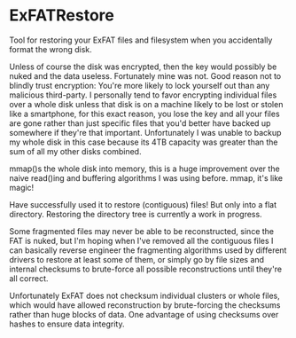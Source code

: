 # ExFATRestore

Tool for restoring your ExFAT files and filesystem when you accidentally format the wrong disk.

Unless of course the disk was encrypted, then the key would possibly be nuked and the data useless.
Fortunately mine was not. Good reason not to blindly trust encryption: You're more likely to lock 
yourself out than any malicious third-party. I personally tend to favor encrypting individual files
over a whole disk unless that disk is on a machine likely to be lost or stolen like a smartphone,
for this exact reason, you lose the key and all your files are gone rather than just specific files
that you'd better have backed up somewhere if they're that important. Unfortunately I was unable
to backup my whole disk in this case because its 4TB capacity was greater than the sum of all my
other disks combined.

mmap()s the whole disk into memory, this is a huge improvement over the naive read()ing and 
buffering algorithms I was using before. mmap, it's like magic!

Have successfully used it to restore (contiguous) files! But only into a flat directory.
Restoring the directory tree is currently a work in progress.

Some fragmented files may never be able to be reconstructed, since the FAT is nuked, 
but I'm hoping when I've removed all the contiguous files I can basically reverse engineer the 
fragmenting algorithms used by different drivers to restore at least some of them,
or simply go by file sizes and internal checksums to brute-force all possible reconstructions
until they're all correct.

Unfortunately ExFAT does not checksum individual clusters or whole files, which would have allowed 
reconstruction by brute-forcing the checksums rather than huge blocks of data. One advantage of using
checksums over hashes to ensure data integrity.
